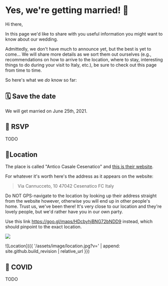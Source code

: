 # Yes, we're getting married! 🎉

Hi there,

In this page we'd like to share with you useful information you might want to know about our wedding.

Admittedly, we don't have much to announce yet, but the best is yet to come… We will share more details as we sort them out ourselves (e.g., recommendations on how to arrive to the location, where to stay, interesting things to do during your visit to Italy, etc.), be sure to check out this page from time to time.

So here's what we _do_ know so far:


## 🗓️ Save the date

We will get married on June 25th, 2021.


## 📮 RSVP

TODO


## 📍Location

The place is called "Antico Casale Cesenatico" and [this is their website](http://anticocasalecesenatico.com).

For whatever it's worth here's the address as it appears on the website:

> Via Cannucceto, 10
> 47042 Cesenatico FC
> Italy

Do NOT GPS-navigate to the location by looking up their address straight from the website however, otherwise you will end up in other people's home. Trust us, we've been there! It's very close to our location and they're lovely people, but we'd rather have you in our own party.

Use this link https://goo.gl/maps/HDcbyhjBNG72bNDD9 instead, which should pinpoint to the exact location.

<img src="{{ '/assets/image/location.jpg?v=' | append: site.github.build_revision | relative_url }}" location="Location" />

![Location]({{ '/assets/image/location.jpg?v=' | append: site.github.build_revision | relative_url }})


## 🦠 COVID

TODO
